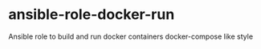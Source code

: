 # ansible-role-docker-run
Ansible role to build and run docker containers docker-compose like style
